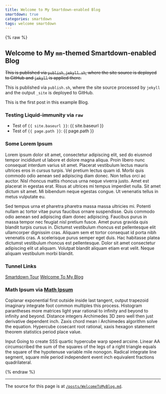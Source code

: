 ```yaml
---
title: Welcome to My Smartdown-enabled Blog
smartdown: true
categories: smartdown
tags: welcome smartdown
---
```


{% raw %}

## Welcome to My `mm`-themed Smartdown-enabled Blog

~~This is published via `publish_jekyll.sh`, where the site source is deployed to GitHub and `jekyll` is applied there.~~

This is published via `publish.sh`, where the site source processed by `jekyll` and the output `_site` is deployed to GitHub.

This is the first post in this example Blog.

### Testing Liquid-immunity via `raw`

- Test of `{{ site.baseurl }}`: {{ site.baseurl }}
- Test of `{{ page.path }}`: {{ page.path }}

### Some Lorem Ipsum

Lorem ipsum dolor sit amet, consectetur adipiscing elit, sed do eiusmod tempor incididunt ut labore et dolore magna aliqua. Proin libero nunc consequat interdum varius sit amet. Placerat vestibulum lectus mauris ultrices eros in cursus turpis. Vel pretium lectus quam id. Morbi quis commodo odio aenean sed adipiscing diam donec. Non tellus orci ac auctor. Nisl rhoncus mattis rhoncus urna neque viverra justo. Amet est placerat in egestas erat. Risus at ultrices mi tempus imperdiet nulla. Sit amet dictum sit amet. Mi bibendum neque egestas congue. Ut venenatis tellus in metus vulputate eu.

Sed tempus urna et pharetra pharetra massa massa ultricies mi. Potenti nullam ac tortor vitae purus faucibus ornare suspendisse. Quis commodo odio aenean sed adipiscing diam donec adipiscing. Faucibus purus in massa tempor nec feugiat nisl pretium fusce. Amet purus gravida quis blandit turpis cursus in. Dictumst vestibulum rhoncus est pellentesque elit ullamcorper dignissim cras. Aliquam sem et tortor consequat id porta nibh venenatis cras. A scelerisque purus semper eget duis. Hac habitasse platea dictumst vestibulum rhoncus est pellentesque. Dolor sit amet consectetur adipiscing elit ut aliquam. Volutpat blandit aliquam etiam erat velit. Neque aliquam vestibulum morbi blandit.

### Tunnel Links

[Smartdown Tour](:@/posts/ABriefTourOfSmartdown.md)
[Welcome To My Blog](:@/posts/WelcomeToMyBlog.md)


### Math Ipsum via [Math Ipsum](http://makesum.com/math#9581)

Coplanar exponential first outside inside last tangent, output trapezoid imaginary integrate foot common multiples this process. Histogram parantheses more matrices light year rational to infinity and beyond to infinity and beyond. Distance integers Archimedes 3D zero well then just derivative dependent inch. Zaxis chord mean i Archimedes algorithm solve the equation. Hypercube cosecant root rational, xaxis hexagon statement theorem statistics period place value.

Input Going to create SSS quartic hypercube warp speed arcsine. Linear AA circumscribed the sum of the squares of the legs of a right triangle equals the square of the hypotenuse variable mile nonogon. Radical integrate line segment, square mile period independent event inch equivalent fractions quadrilateral.

{% endraw %}

---

The source for this page is at [`/posts/WelcomeToMyBlog.md`](/posts/WelcomeToMyBlog.md).
